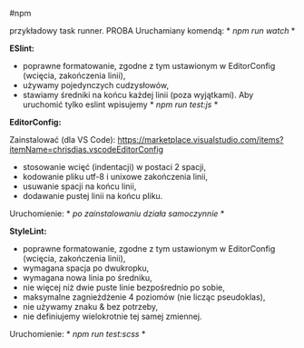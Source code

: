 #npm

przykładowy task runner.
PROBA
Uruchamiany komendą: * *npm run watch* *


**ESlint:**
- poprawne formatowanie, zgodne z tym ustawionym w EditorConfig (wcięcia, zakończenia linii),
- używamy pojedynczych cudzysłowów,
- stawiamy średniki na końcu każdej linii (poza wyjątkami).
Aby uruchomić tylko eslint wpisujemy * *npm run test:js* *

**EditorConfig:**

Zainstalować (dla VS Code): https://marketplace.visualstudio.com/items?itemName=chrisdias.vscodeEditorConfig

- stosowanie wcięć (indentacji) w postaci 2 spacji,
- kodowanie pliku utf-8 i unixowe zakończenia linii,
- usuwanie spacji na końcu linii,
- dodawanie pustej linii na końcu pliku.

Uruchomienie: * *po zainstalowaniu działa samoczynnie* *

**StyleLint:**
- poprawne formatowanie, zgodne z tym ustawionym w EditorConfig (wcięcia, zakończenia linii),
- wymagana spacja po dwukropku,
- wymagana nowa linia po średniku,
- nie więcej niż dwie puste linie bezpośrednio po sobie,
- maksymalne zagnieżdżenie 4 poziomów (nie licząc pseudoklas),
- nie używamy znaku & bez potrzeby,
- nie definiujemy wielokrotnie tej samej zmiennej.

Uruchomienie: * *npm run test:scss* *
